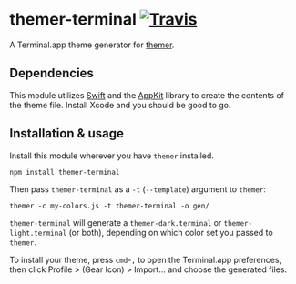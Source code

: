 # themer-terminal [![Travis](https://img.shields.io/travis/mjswensen/themer-terminal.svg)](https://travis-ci.org/mjswensen/themer-terminal)

A Terminal.app theme generator for [themer](https://github.com/mjswensen/themer).

## Dependencies

This module utilizes [Swift](https://swift.org/) and the [AppKit](https://developer.apple.com/reference/appkit) library to create the contents of the theme file. Install Xcode and you should be good to go.

## Installation & usage

Install this module wherever you have `themer` installed.

    npm install themer-terminal

Then pass `themer-terminal` as a `-t` (`--template`) argument to `themer`:

    themer -c my-colors.js -t themer-terminal -o gen/

`themer-terminal` will generate a `themer-dark.terminal` or `themer-light.terminal` (or both), depending on which color set you passed to `themer`.

To install your theme, press `cmd`-`,` to open the Terminal.app preferences, then click Profile > (Gear Icon) > Import... and choose the generated files.

